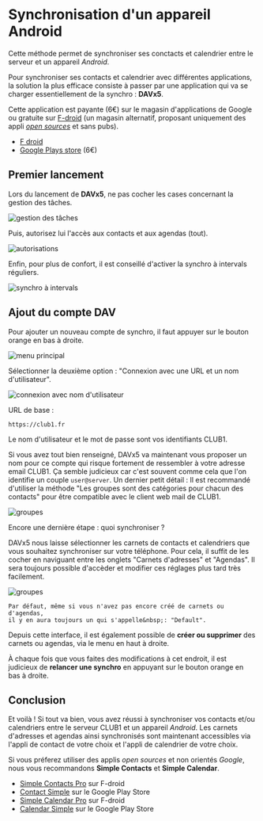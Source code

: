 Synchronisation d'un appareil Android
=====================================

Cette méthode permet de synchroniser ses conctacts et calendrier entre le serveur et un appareil *Android*.

Pour synchroniser ses contacts et calendrier avec différentes applications,
la solution la plus efficace consiste à passer par une application qui va se charger essentiellement de la synchro&nbsp;: __DAVx5__.

Cette application est payante (6€) sur le magasin d'applications de Google ou gratuite sur [F-droid](https://fr.wikipedia.org/wiki/F-Droid)
(un magasin alternatif, proposant uniquement des appli [*open sources*](https://fr.wikipedia.org/wiki/Open_source) et sans pubs).

- [F droid](https://f-droid.org/fr/packages/at.bitfire.davdroid/)
- [Google Plays store](https://play.google.com/store/apps/details?id=at.bitfire.davdroid&hl=fr&gl=FR) (6€)

Premier lancement
-----------------

Lors du lancement de __DAVx5__, ne pas cocher les cases concernant la gestion des tâches.

![gestion des tâches](/_static/tutos/webdav-android/screen_001.png)

Puis, autorisez lui l'accès aux contacts et aux agendas (tout).


![autorisations](/_static/tutos/webdav-android/screen_002.png)

Enfin, pour plus de confort, il est conseillé d'activer la synchro à intervals réguliers.

![synchro à intervals](/_static/tutos/webdav-android/screen_003.png)


Ajout du compte DAV
-------------------

Pour ajouter un nouveau compte de synchro, il faut appuyer sur le bouton orange en bas à droite.

![menu principal](/_static/tutos/webdav-android/screen_004.png)


Sélectionner la deuxième option&nbsp;: "Connexion avec une URL et un nom d'utilisateur".

![connexion avec nom d'utilisateur](/_static/tutos/webdav-android/screen_005.png)

URL de base&nbsp;:

    https://club1.fr

Le nom d'utilisateur et le mot de passe sont vos identifiants CLUB1.


Si vous avez tout bien renseigné, DAVx5 va maintenant vous proposer un nom pour ce compte qui risque fortement de ressembler à votre adresse email CLUB1.
Ça semble judicieux car c'est souvent comme cela que l'on identifie un couple `user@server`.
Un dernier petit détail&nbsp;:
Il est recommandé d'utiliser la méthode "Les groupes sont des catégories pour chacun des contacts" pour être compatible avec le client web mail de CLUB1.

![groupes](/_static/tutos/webdav-android/screen_006.png)

Encore une dernière étape&nbsp;: quoi synchroniser&nbsp;?

DAVx5 nous laisse sélectionner les carnets de contacts et calendriers que vous souhaitez synchroniser sur votre téléphone.
Pour cela, il suffit de les cocher en naviguant entre les onglets "Carnets d'adresses" et "Agendas".
Il sera toujours possible d'accèder et modifier ces réglages  plus tard très facilement.


![groupes](/_static/tutos/webdav-android/screen_007.png)

```{note}
Par défaut, même si vous n'avez pas encore créé de carnets ou d'agendas,
il y en aura toujours un qui s'appelle&nbsp;: "Default".
```

Depuis cette interface, il est également possible de __créer ou supprimer__ des carnets ou agendas, via le menu en haut à droite.

À chaque fois que vous faites des modifications à cet endroit, il est judicieux de __relancer une synchro__ en appuyant sur le bouton orange en bas à droite.


Conclusion
----------

Et voilà ! Si tout va bien, vous avez réussi à synchroniser vos contacts et/ou calendriers entre le serveur CLUB1 et un appareil *Android*.
Les carnets d'adresses et agendas ainsi synchronisés sont maintenant accessibles via l'appli de contact de votre choix et
l'appli de calendrier de votre choix.

Si vous préferez utiliser des applis *open sources* et non orientés *Google*, nous vous recommandons __Simple Contacts__ et __Simple Calendar__.

- [Simple Contacts Pro](https://f-droid.org/fr/packages/com.simplemobiletools.contacts.pro/) sur F-droid
- [Contact Simple](https://play.google.com/store/apps/details?id=com.simplemobiletools.contacts&hl=fr&gl=FR) sur le Google Play Store
- [Simple Calendar Pro](https://f-droid.org/fr/packages/com.simplemobiletools.calendar.pro/) sur F-droid
- [Calendar Simple](https://play.google.com/store/apps/details?id=com.simplemobiletools.calendar&hl=fr&gl=FR) sur le Google Play Store




